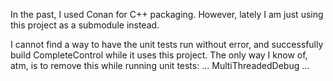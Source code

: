 In the past, I used Conan for C++ packaging. However, lately I am just using this project as a submodule instead.

I cannot find a way to have the unit tests run without error, and successfully build CompleteControl while it uses this project.
The only way I know of, atm, is to remove this while running unit tests:
	<ItemDefinitionGroup Condition="'$(Configuration)|$(Platform)'=='Debug|Win32'">
		<ClCompile>
			...
			<RuntimeLibrary>MultiThreadedDebug</RuntimeLibrary>
		</ClCompile>
		...
	</ItemDefinitionGroup>
